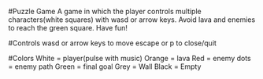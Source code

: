 #Puzzle Game
A game in which the player controls multiple characters(white squares) with wasd or arrow keys. Avoid lava and enemies to reach the green square. Have fun!

#Controls
wasd or arrow keys to move
escape or p to close/quit

#Colors
White = player(pulse with music)
Orange = lava
Red = enemy
  dots = enemy path
Green = final goal
Grey = Wall
Black = Empty

